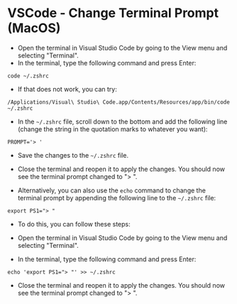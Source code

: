 # VSCode - Change Terminal Prompt (MacOS)

* Open the terminal in Visual Studio Code by going to the View menu and selecting "Terminal".
* In the terminal, type the following command and press Enter:

```
code ~/.zshrc
```
* If that does not work, you can try:

```
/Applications/Visual\ Studio\ Code.app/Contents/Resources/app/bin/code ~/.zshrc
```

* In the `~/.zshrc` file, scroll down to the bottom and add the following line (change the string in the quotation marks to whatever you want):

```
PROMPT='> '
```

* Save the changes to the `~/.zshrc` file.
* Close the terminal and reopen it to apply the changes. You should now see the terminal prompt changed to "> ".

* Alternatively, you can also use the `echo` command to change the terminal prompt by appending the following line to the `~/.zshrc` file:

```
export PS1="> "
```

* To do this, you can follow these steps:

* Open the terminal in Visual Studio Code by going to the View menu and selecting "Terminal".
* In the terminal, type the following command and press Enter:

```
echo 'export PS1="> "' >> ~/.zshrc
```

* Close the terminal and reopen it to apply the changes. You should now see the terminal prompt changed to "> ".
